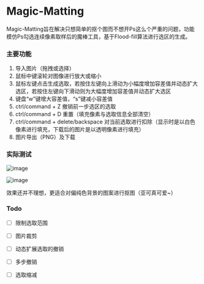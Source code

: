 Magic-Matting
==================


Magic-Matting旨在解决只想简单的抠个图而不想开Ps这么个严重的问题，功能模仿Ps勾选连续像素取样后的魔棒工具，基于Flood-fill算法进行选区的生成。

### 主要功能

1. 导入图片（拖拽或选择）
2. 鼠标中键滚轮对图像进行放大或缩小
3. 鼠标左键点击生成选取，若按住左键向上滑动为小幅度增加容差值并动态扩大选区，若按住左键向下滑动则为大幅度增加容差值并动态扩大选区
4. 键盘“w”键增大容差值，“s”键减小容差值
5. ctrl/command + Z 撤销前一步选区的选取
6. ctrl/command + D 重置（填充像素与选取信息全部清空）
7. ctrl/command + delete/backspace 对当前选取进行扣除（显示时是以白色像素进行填充，下载后的图片是以透明像素进行填充）
8. 图片导出（PNG）及下载

### 实际测试
![image](https://github.com/todaylg/Magic-Matting/blob/master/introduceImg/before.jpg)

![image](https://github.com/todaylg/Magic-Matting/blob/master/introduceImg/after.png)


效果还并不理想，更适合对偏纯色背景的图案进行抠图（亚可真可爱~）

### Todo
- [ ] 限制选取范围
- [ ] 图片裁剪
- [ ] 动态扩展选取的撤销
- [ ] 多步撤销
- [ ] 选取缩减

